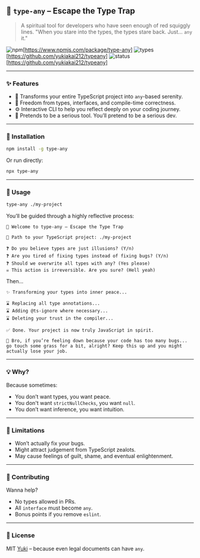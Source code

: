 ## 🔀 `type-any` – Escape the Type Trap

> A spiritual tool for developers who have seen enough of red squiggly lines.
> "When you stare into the types, the types stare back. Just... `any` it."

![npm](https://img.shields.io/npm/v/type-any?color=blue\&style=flat-square)[https://www.npmjs.com/package/type-any]
![types](https://img.shields.io/badge/types-any-red?style=flat-square)[https://github.com/yukiakai212/typeany]
![status](https://img.shields.io/badge/sanity-low-yellow?style=flat-square)[https://github.com/yukiakai212/typeany]

---

### ✨ Features

* 🔄 Transforms your entire TypeScript project into `any`-based serenity.
* 🧘 Freedom from types, interfaces, and compile-time correctness.
* ⚙️ Interactive CLI to help you reflect deeply on your coding journey.
* 🐽 Pretends to be a serious tool. You’ll pretend to be a serious dev.

---

### 💠 Installation

```bash
npm install -g type-any
```

Or run directly:

```bash
npx type-any
```

---

### 🚀 Usage

```bash
type-any ./my-project
```

You’ll be guided through a highly reflective process:

```
🌿 Welcome to type-any – Escape the Type Trap

📁 Path to your TypeScript project: ./my-project

❓ Do you believe types are just illusions? (Y/n)
❓ Are you tired of fixing types instead of fixing bugs? (Y/n)
❓ Should we overwrite all types with any? (Yes please)
☠️ This action is irreversible. Are you sure? (Hell yeah)
```

Then...

```
✨ Transforming your types into inner peace...

⌛ Replacing all type annotations...
⌛ Adding @ts-ignore where necessary...
⌛ Deleting your trust in the compiler...

✅ Done. Your project is now truly JavaScript in spirit.

🍃 Bro, if you’re feeling down because your code has too many bugs... go touch some grass for a bit, alright? Keep this up and you might actually lose your job.
```

---

### 💡 Why?

Because sometimes:

* You don’t want types, you want peace.
* You don't want `strictNullChecks`, you want `null`.
* You don’t want inference, you want intuition.

---

### 🚅 Limitations

* Won’t actually fix your bugs.
* Might attract judgement from TypeScript zealots.
* May cause feelings of guilt, shame, and eventual enlightenment.

---

### 🤝 Contributing

Wanna help?

* No types allowed in PRs.
* All `interface` must become `any`.
* Bonus points if you remove `eslint`.

---

### 📄 License

MIT [Yuki](https://github.com/yukiakai212/) – because even legal documents can have `any`.
